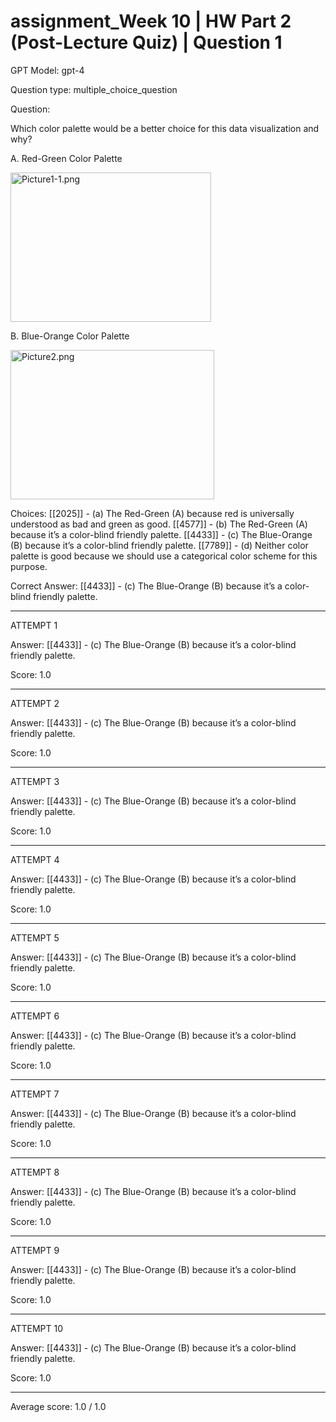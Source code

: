 # assignment_Week 10 | HW Part 2 (Post-Lecture Quiz) | Question 1

GPT Model: gpt-4

Question type: multiple_choice_question

Question:
<div><p>Which color palette would be a better choice for this data visualization and why?</p>
<p>A. Red-Green Color Palette</p>
<p><img src="$IMS-CC-FILEBASE$/Uploaded%20Media/Picture1-1.png" alt="Picture1-1.png" width="321" height="239"></p>
<p>B. Blue-Orange Color Palette</p>
<p><img src="$IMS-CC-FILEBASE$/Uploaded%20Media/Picture2.png" alt="Picture2.png" width="326" height="239"></p></div>

Choices:
[[2025]] - (a) The Red-Green (A) because red is universally understood as bad and green as good.
[[4577]] - (b) The Red-Green (A) because it’s a color-blind friendly palette.
[[4433]] - (c) The Blue-Orange (B) because it’s a color-blind friendly palette.
[[7789]] - (d) Neither color palette is good because we should use a categorical color scheme for this purpose.

Correct Answer:
[[4433]] - (c) The Blue-Orange (B) because it’s a color-blind friendly palette.

****************************************

ATTEMPT 1

Answer: 
[[4433]] - (c) The Blue-Orange (B) because it’s a color-blind friendly palette.

Score: 1.0

--------------------

ATTEMPT 2

Answer: 
[[4433]] - (c) The Blue-Orange (B) because it’s a color-blind friendly palette.

Score: 1.0

--------------------

ATTEMPT 3

Answer: 
[[4433]] - (c) The Blue-Orange (B) because it’s a color-blind friendly palette.

Score: 1.0

--------------------

ATTEMPT 4

Answer: 
[[4433]] - (c) The Blue-Orange (B) because it’s a color-blind friendly palette.

Score: 1.0

--------------------

ATTEMPT 5

Answer: 
[[4433]] - (c) The Blue-Orange (B) because it’s a color-blind friendly palette.

Score: 1.0

--------------------

ATTEMPT 6

Answer: 
[[4433]] - (c) The Blue-Orange (B) because it’s a color-blind friendly palette.

Score: 1.0

--------------------

ATTEMPT 7

Answer: 
[[4433]] - (c) The Blue-Orange (B) because it’s a color-blind friendly palette.

Score: 1.0

--------------------

ATTEMPT 8

Answer: 
[[4433]] - (c) The Blue-Orange (B) because it’s a color-blind friendly palette.

Score: 1.0

--------------------

ATTEMPT 9

Answer: 
[[4433]] - (c) The Blue-Orange (B) because it’s a color-blind friendly palette.

Score: 1.0

--------------------

ATTEMPT 10

Answer: 
[[4433]] - (c) The Blue-Orange (B) because it’s a color-blind friendly palette.

Score: 1.0

--------------------

Average score: 1.0 / 1.0
